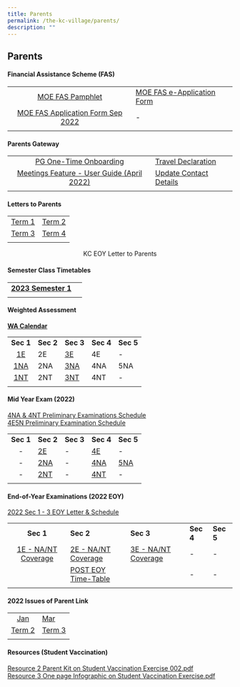 ```yaml
---
title: Parents
permalink: /the-kc-village/parents/
description: ""
---
```

## Parents

#### Financial Assistance Scheme (FAS)

|  |  |
|:---:|---|
| [MOE FAS Pamphlet](/files/MOE%20FAS%20Pamphlet.pdf) | [MOE FAS e-Application Form](https://go.gov.sg/moe-efas) |
| [MOE FAS Application Form Sep 2022](/files/MOE%20FAS%20Application%20Form.pdf) | - |
|  |  |

#### Parents Gateway

|  |  |
|:---:|---|
| [PG One-Time Onboarding](/files/PG%20One-Time%20Onboarding.pdf) | [Travel Declaration](/files/Travel%20Declaration.pdf) |
| [Meetings Feature - User Guide (April 2022)](/files/Meetings%20Feature%20-%20User%20Guide%20April%202022.pdf) | [Update Contact Details](/files/Update%20Contact%20Details.pdf) |
|  |  |

#### Letters to Parents

|  |  |
|:---:|---|
| [Term 1](/files/KC%20Term%201%20Letter%20to%20Parents%202022%20updated.pdf) |  [Term 2](/files/KC%202022%20Term%202%20Letter%20to%20Parents.pdf)|
| [Term 3](/files/KC%20Term%203%20Letter%20to%20Parents%202022.pdf) | [Term 4](/files/KC%20Term%204%20Letter%20to%20Parents%202022.pdf) |
| | |

<center>KC EOY Letter to Parents</center>

#### Semester Class Timetables

|  |  |
|:---:|---|
| **[2023 Semester 1](/files/2023%20Sem%201%20Class%20TT_29%20Dec.pdf)** |  |
|  |  |

#### Weighted Assessment 

**[WA Calendar](/files/2022%20WA%20Calendar%20Updated%20for%20Term%203.pdf)**

|  |  |  |  |  |
|:---:|---|---|---|---|
| **Sec 1** | **Sec 2** | **Sec 3** | **Sec 4** | **Sec 5** |
| [1E](/files/Sec%201E%20Assessment%20Weighting%202022_updated%2013%20Apr.pdf) | 2E | [3E](/files/Sec%203E%20Assessment%20Weighting%202022_270522.pdf) | 4E | - |
| [1NA](/files/Sec%201NA%20Assessment%20Weighting%202022_updated%2013%20Apr.pdf) | 2NA | [3NA](/files/Sec%203NA%20Assessment%20Weighting%202022_270522.pdf) | 4NA | 5NA |
| [1NT](/files/Sec%201NT%20Assessment%20Weighting%202022.pdf) | 2NT | [3NT](/files/Sec%203NT%20Assessment%20Weighting%202022.pdf) | 4NT | - |
|  |  |  |  |  |

#### Mid Year Exam (2022)

[4NA & 4NT Preliminary Examinations Schedule](/files/2022%204N%20Prelim%20letter%20and%20schedule%20P%20signed.pdf)<br>
[4E5N Preliminary Examination Schedule](/files/2022%204E5N%20Prelim%20letter%20and%20schedule.pdf)

|  |  |  |  |  |
|:---:|---|---|---|---|
| **Sec 1** | **Sec 2** | **Sec 3** | **Sec 4** | **Sec 5** |
| - | [2E](/files/2E%20MYE%20coverage%202022.pdf) | - | [4E](/files/4E%20MYE%20coverage%202022.pdf) | - |
| - | [2NA](/files/2NA%20MYE%20coverage%202022.pdf) | - | [4NA](/files/4NA%20MYE%20coverage%202022.pdf) | [5NA](/files/5NA%20MYE%20coverage%202022.pdf) |
| - | [2NT](/files/2NT%20MYE%20coverage%202022.pdf) | - | [4NT](/files/4NT%20MYE%20coverage%202022.pdf) | - |
|  |  |  |  |  |

#### End-of-Year Examinations (2022 EOY)

[2022 Sec 1 - 3 EOY Letter & Schedule](/files/2022%20Sec%201-3%20EOY%20letter%20and%20schedule_combined_30aug.pdf)

|  |  |  |  |  |
|:---:|---|---|---|---|
| **Sec 1** | **Sec 2** | **Sec 3** | **Sec 4** | **Sec 5** |
| [1E - NA/NT Coverage](/files/Sec%201%20EOY%20coverage%202022.pdf) | [2E - NA/NT Coverage](/files/Sec%202%20EOY%20coverage%202022.pdf) | [3E - NA/NT Coverage](/files/Sec%203%20EOY%20coverage%202022.pdf) | - | - |
|  | [POST EOY Time-Table](/files/Post%20EOY%20TT%202022_14%20Oct_Class%20(1).pdf) |  | - | - |
|  |  |  |  |  |

#### 2022 Issues of Parent Link

|  |  |
|:---:|---|
| [Jan](/files/Parent%20Link%20_Jan%202022.pdf) | [Mar](/files/Parent%20Link%20_Mar%202022.pdf) |
| [Term 2](/files/Parent%20Link%20_Term%202%202022.pdf) | [Term 3](/files/Parent%20Link%20_Term%203%202022.pdf) |
|  |  |

#### Resources (Student Vaccination)

[Resource 2 Parent Kit on Student Vaccination Exercise 002.pdf](/files/Resource%202%20Parent%20Kit%20on%20Student%20Vaccination%20Exercise%20002.pdf)<br>
[Resource 3 One page Infographic on Student Vaccination Exercise.pdf](/files/Resource%203%20One%20page%20Infographic%20on%20Student%20Vaccination%20Exercise.pdf)